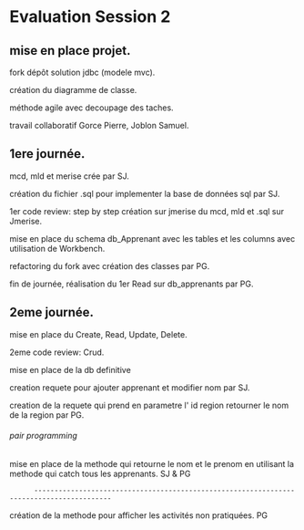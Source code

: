 # Evaluation Session 2

## mise en place projet.

  fork dépôt solution jdbc (modele mvc).
  
  création du diagramme de classe.
  
  méthode agile avec decoupage des taches.
  
  travail collaboratif Gorce Pierre, Joblon Samuel.
  
## 1ere journée.
  
  mcd, mld et merise crée par SJ.
  
  création du fichier .sql pour implementer la base de données sql par SJ.
  
  1er code review: step by step création sur jmerise du mcd, mld et .sql sur Jmerise.
   
  mise en place du schema db_Apprenant avec les tables et les columns avec utilisation de Workbench.
   
  refactoring du fork avec création des classes par PG.
  
  fin de journée, réalisation du 1er Read sur db_apprenants par PG.
  
  ## 2eme journée.
  
  mise en place du Create, Read, Update, Delete.
  
  2eme code review: Crud.
  
  mise en place de la db definitive
  
  creation requete pour ajouter apprenant et modifier nom par SJ.
  
  creation de la requete qui prend en parametre l' id region  retourner le nom de la region par PG.
  
  ###### pair programming
  
  mise en place de la methode qui retourne le nom et le prenom en utilisant la methode qui catch tous les apprenants. SJ & PG
  
          -----------------------------------------------------------------------------------------
  
  création de la methode pour afficher les activités non pratiquées. PG 
  
  
